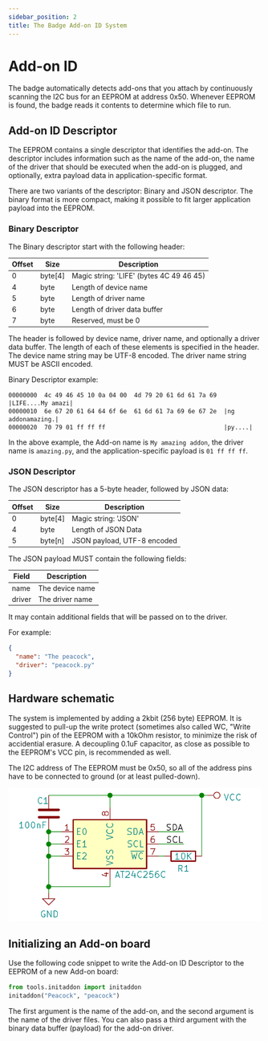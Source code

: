 ```yaml
---
sidebar_position: 2
title: The Badge Add-on ID System
---
```


# Add-on ID

The badge automatically detects add-ons that you attach by continuously scanning the I2C bus for an EEPROM at address 0x50. Whenever EEPROM is found, the badge reads it contents to determine which file to run.

## Add-on ID Descriptor

The EEPROM contains a single descriptor that identifies the add-on. The descriptor includes information such as the name of the add-on, the name of the driver that should be executed when the add-on is plugged, and optionally, extra payload data in application-specific format.

There are two variants of the descriptor: Binary and JSON descriptor. The binary format is more compact, making it possible to fit larger application payload into the EEPROM.

### Binary Descriptor

The Binary descriptor start with the following header:

| Offset | Size    | Description                              |
| ------ | ------- | ---------------------------------------- |
| 0      | byte[4] | Magic string: 'LIFE' (bytes 4C 49 46 45) |
| 4      | byte    | Length of device name                    |
| 5      | byte    | Length of driver name                    |
| 6      | byte    | Length of driver data buffer             |
| 7      | byte    | Reserved, must be 0                      |

The header is followed by device name, driver name, and optionally a driver data buffer. The length of each of these elements is specified in the header. The device name string may be UTF-8 encoded. The driver name string MUST be ASCII encoded.

Binary Descriptor example:

```
00000000  4c 49 46 45 10 0a 04 00  4d 79 20 61 6d 61 7a 69  |LIFE....My amazi|
00000010  6e 67 20 61 64 64 6f 6e  61 6d 61 7a 69 6e 67 2e  |ng addonamazing.|
00000020  70 79 01 ff ff ff                                 |py....|
```

In the above example, the Add-on name is `My amazing addon`, the driver name
is `amazing.py`, and the application-specific payload is `01 ff ff ff`.

### JSON Descriptor

The JSON descriptor has a 5-byte header, followed by JSON data:

| Offset | Size    | Description                 |
| ------ | ------- | --------------------------- |
| 0      | byte[4] | Magic string: 'JSON'        |
| 4      | byte    | Length of JSON Data         |
| 5      | byte[n] | JSON payload, UTF-8 encoded |

The JSON payload MUST contain the following fields:

| Field  | Description     |
| ------ | --------------- |
| name   | The device name |
| driver | The driver name |

It may contain additional fields that will be passed on to the driver.

For example:

```json
{
  "name": "The peacock",
  "driver": "peacock.py"
}
```

## Hardware schematic

The system is implemented by adding a 2kbit (256 byte) EEPROM. It is suggested to pull-up the write protect (sometimes also called WC, "Write Control") pin of the EEPROM with a 10kOhm resistor, to minimize the risk of accidential erasure. A decoupling 0.1uF capacitor, as close as possible to the EEPROM's VCC pin, is recommended as well.

The I2C address of The EEPROM must be 0x50, so all of the address pins have to be connected to ground (or at least pulled-down).

![Add-on ID system Schematic](addon-id-schematic.png)

## Initializing an Add-on board

Use the following code snippet to write the Add-on ID Descriptor to the EEPROM of a new Add-on board:

```python
from tools.initaddon import initaddon
initaddon("Peacock", "peacock")
```

The first argument is the name of the add-on, and the second argument is the name of the driver files. You can also pass a third argument with the binary data buffer (payload) for the add-on driver.
